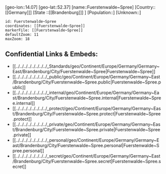 ﻿---
location: [52.37,14.07]
mapzoom: [7,12] 
mapmarker: city 
type: City
tags:
- geo/City


SpocWebEntityId: 30324
isDeleted: false
confidential: public

---
[geo-lon::14.07]
[geo-lat::52.37]
[name::Fuerstenwalde~Spree]
[Country::[[Germany]]]
[State ::[[Brandenburg]]] ]
[Population::]
[Unknown::]


```leaflet
id: Fuerstenwalde~Spree
coordinates: [[Fuerstenwalde~Spree]]
markerFile: [[Fuerstenwalde~Spree]]
defaultZoom: 11 
maxZoom: 18
```


## Confidential Links & Embeds: 
- [[../../../../../../../../_Standards/geo/Continent/Europe/Germany/Germany~East/Brandenburg/City/Fuerstenwalde~Spree|Fuerstenwalde~Spree]] 
- [[../../../../../../../../_public/geo/Continent/Europe/Germany/Germany~East/Brandenburg/City/Fuerstenwalde~Spree.public|Fuerstenwalde~Spree.public]] 
- [[../../../../../../../../_internal/geo/Continent/Europe/Germany/Germany~East/Brandenburg/City/Fuerstenwalde~Spree.internal|Fuerstenwalde~Spree.internal]] 
- [[../../../../../../../../_protect/geo/Continent/Europe/Germany/Germany~East/Brandenburg/City/Fuerstenwalde~Spree.protect|Fuerstenwalde~Spree.protect]] 
- [[../../../../../../../../_private/geo/Continent/Europe/Germany/Germany~East/Brandenburg/City/Fuerstenwalde~Spree.private|Fuerstenwalde~Spree.private]] 
- [[../../../../../../../../_personal/geo/Continent/Europe/Germany/Germany~East/Brandenburg/City/Fuerstenwalde~Spree.personal|Fuerstenwalde~Spree.personal]] 
- [[../../../../../../../../_secret/geo/Continent/Europe/Germany/Germany~East/Brandenburg/City/Fuerstenwalde~Spree.secret|Fuerstenwalde~Spree.secret]] 
